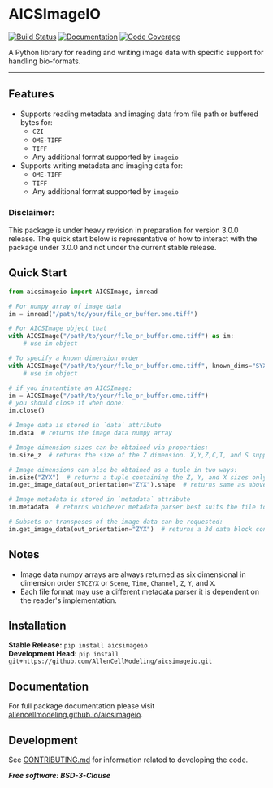# AICSImageIO

[![Build Status](https://github.com/AllenCellModeling/aicsimageio/workflows/Build%20Master/badge.svg)](https://github.com/AllenCellModeling/aicsimageio/actions)
[![Documentation](https://github.com/AllenCellModeling/aicsimageio/workflows/Docs/badge.svg)](https://allencellmodeling.github.io/aicsimageio)
[![Code Coverage](https://codecov.io/gh/AllenCellModeling/aicsimageio/branch/master/graph/badge.svg)](https://codecov.io/gh/AllenCellModeling/aicsimageio)

A Python library for reading and writing image data with specific support for handling bio-formats.

---

## Features
* Supports reading metadata and imaging data from file path or buffered bytes for:
    * `CZI`
    * `OME-TIFF`
    * `TIFF`
    * Any additional format supported by `imageio`
* Supports writing metadata and imaging data for:
    * `OME-TIFF`
    * `TIFF`
    * Any additional format supported by `imageio`

### Disclaimer:
This package is under heavy revision in preparation for version 3.0.0 release. The quick start below is representative
of how to interact with the package under 3.0.0 and not under the current stable release.

## Quick Start
```python
from aicsimageio import AICSImage, imread

# For numpy array of image data
im = imread("/path/to/your/file_or_buffer.ome.tiff")

# For AICSImage object that
with AICSImage("/path/to/your/file_or_buffer.ome.tiff") as im:
    # use im object

# To specify a known dimension order
with AICSImage("/path/to/your/file_or_buffer.ome.tiff", known_dims="SYX") as im:
    # use im object

# if you instantiate an AICSImage:
im = AICSImage("/path/to/your/file_or_buffer.ome.tiff")
# you should close it when done:
im.close()

# Image data is stored in `data` attribute
im.data  # returns the image data numpy array

# Image dimension sizes can be obtained via properties:
im.size_z  # returns the size of the Z dimension. X,Y,Z,C,T, and S supported.

# Image dimensions can also be obtained as a tuple in two ways:
im.size("ZYX")  # returns a tuple containing the Z, Y, and X sizes only
im.get_image_data(out_orientation="ZYX").shape  # returns same as above

# Image metadata is stored in `metadata` attribute
im.metadata  # returns whichever metadata parser best suits the file format

# Subsets or transposes of the image data can be requested:
im.get_image_data(out_orientation="ZYX")  # returns a 3d data block containing only the ZYX dimensions

```

## Notes
* Image data numpy arrays are always returned as six dimensional in dimension order `STCZYX`
or `Scene`, `Time`, `Channel`, `Z`, `Y`, and `X`.
* Each file format may use a different metadata parser it is dependent on the reader's implementation.

## Installation
**Stable Release:** `pip install aicsimageio`<br>
**Development Head:** `pip install git+https://github.com/AllenCellModeling/aicsimageio.git`

## Documentation
For full package documentation please visit [allencellmodeling.github.io/aicsimageio](https://allencellmodeling.github.io/aicsimageio/index.html).

## Development
See [CONTRIBUTING.md](CONTRIBUTING.md) for information related to developing the code.

***Free software: BSD-3-Clause***
